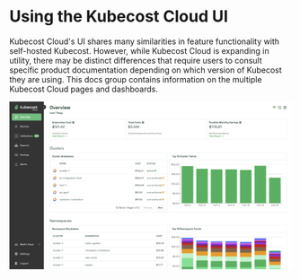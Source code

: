 # Using the Kubecost Cloud UI

Kubecost Cloud's UI shares many similarities in feature functionality with self-hosted Kubecost. However, while Kubecost Cloud is expanding in utility, there may be distinct differences that require users to consult specific product documentation depending on which version of Kubecost they are using. This docs group contains information on the multiple Kubecost Cloud pages and dashboards.

![Overview](/images/overview.png)